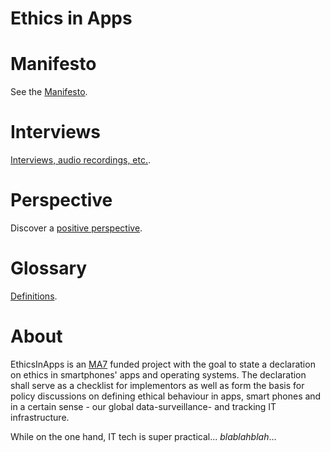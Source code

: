 # Ethics in Apps

# Manifesto

See the [Manifesto](/manifesto/).

# Interviews

[Interviews, audio recordings, etc.](interviews/).

# Perspective

Discover a [positive perspective](perspective/).

# Glossary 

[Definitions](glossary/).


# About
EthicsInApps is an [MA7](https://www.wien.gv.at/kultur/abteilung/) funded project with the goal to state a declaration on ethics in smartphones' apps and operating systems.
The declaration shall serve as a checklist for implementors as well as form the basis for policy discussions on defining ethical behaviour in apps, smart phones and in a certain sense - our global data-surveillance- and tracking IT infrastructure.

While on the one hand, IT tech is super practical... _blablahblah_...




